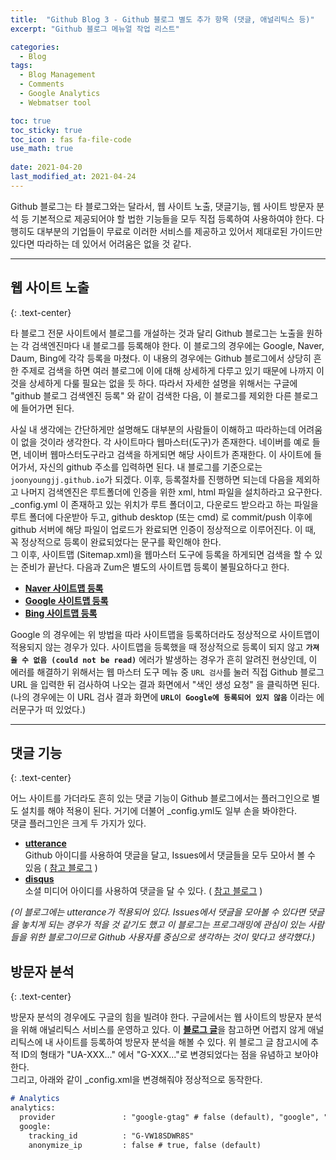 ```yaml
---
title:  "Github Blog 3 - Github 블로그 별도 추가 항목 (댓글, 애널리틱스 등)"
excerpt: "Github 블로그 메뉴얼 작업 리스트"

categories:
  - Blog
tags:
  - Blog Management
  - Comments
  - Google Analytics
  - Webmatser tool

toc: true
toc_sticky: true
toc_icon : fas fa-file-code
use_math: true
 
date: 2021-04-20
last_modified_at: 2021-04-24
---
```


Github 블로그는 타 블로그와는 달라서, 웹 사이트 노출, 댓글기능, 웹 사이트 방문자 분석 등 기본적으로 제공되어야 할 법한 기능들을 모두 직접 등록하여 사용하여야 한다. 다행히도 대부분의 기업들이 무료로 이러한 서비스를 제공하고 있어서 제대로된 가이드만 있다면 따라하는 데 있어서 어려움은 없을 것 같다.  

---

## **웹 사이트 노출**
{: .text-center}  

타 블로그 전문 사이트에서 블로그를 개설하는 것과 달리 Github 블로그는 노출을 원하는 각 검색엔진마다 내 블로그를 등록해야 한다. 이 블로그의 경우에는 Google, Naver, Daum, Bing에 각각 등록을 마쳤다. 이 내용의 경우에는 Github 블로그에서 상당히 흔한 주제로 검색을 하면 여러 블로그에 이에 대해 상세하게 다루고 있기 때문에 나까지 이 것을 상세하게 다룰 필요는 없을 듯 하다. 따라서 자세한 설명을 위해서는 구글에 "github 블로그 검색엔진 등록" 와 같이 검색한 다음, 이 블로그를 제외한 다른 블로그에 들어가면 된다.  

사실 내 생각에는 간단하게만 설명해도 대부분의 사람들이 이해하고 따라하는데 어려움이 없을 것이라 생각한다. 각 사이트마다 웹마스터(도구)가 존재한다. 네이버를 예로 들면, 네이버 웹마스터도구라고 검색을 하게되면 해당 사이트가 존재한다. 이 사이트에 들어가서, 자신의 github 주소를 입력하면 된다. 내 블로그를 기준으로는 `joonyoungjj.github.io`가 되겠다. 이후, 등록절차를 진행하면 되는데 다음을 제외하고 나머지 검색엔진은 루트폴더에 인증을 위한 xml, html 파일을 설치하라고 요구한다. _config.yml 이 존재하고 있는 위치가 루트 폴더이고, 다운로드 받으라고 하는 파일을 루트 폴더에 다운받아 두고, github desktop (또는 cmd) 로 commit/push 이후에 github 서버에 해당 파일이 업로드가 완료되면 인증이 정상적으로 이루어진다. 이 때, 꼭 정상적으로 등록이 완료되었다는 문구를 확인해야 한다.  
그 이후, 사이트맵 (Sitemap.xml)을 웹마스터 도구에 등록을 하게되면 검색을 할 수 있는 준비가 끝난다. 다음과 Zum은 별도의 사이트맵 등록이 불필요하다고 한다.  
- [**Naver 사이트맵 등록**](http://blog.naver.com/PostView.nhn?blogId=pswkiller&logNo=221343368118&categoryNo=0&parentCategoryNo=0&viewDate=&currentPage=1&postListTopCurrentPage=1&from=postView)
- [**Google 사이트맵 등록**](https://imweb.me/faq?mode=view&category=29&category2=35&idx=15573)
- [**Bing 사이트맵 등록**](https://nicksstory.tistory.com/405)  

Google 의 경우에는 위 방법을 따라 사이트맵을 등록하더라도 정상적으로 사이트맵이 적용되지 않는 경우가 있다. 사이트맵을 등록했을 때 정상적으로 등록이 되지 않고 **`가져올 수 없음 (could not be read)`** 에러가 발생하는 경우가 흔히 알려진 현상인데, 이 에러를 해결하기 위해서는 웹 마스터 도구 메뉴 중 `URL 검사`를 눌러 직접 Github 블로그 URL 을 입력한 뒤 검사하여 나오는 결과 화면에서 "색인 생성 요청" 을 클릭하면 된다. (나의 경우에는 이 URL 검사 결과 화면에 **`URL이 Google에 등록되어 있지 않음`** 이라는 에러문구가 떠 있었다.)  

---

## **댓글 기능**
{: .text-center}  

어느 사이트를 가더라도 흔히 있는 댓글 기능이 Github 블로그에서는 플러그인으로 별도 설치를 해야 적용이 된다. 거기에 더불어 _config.yml도 일부 손을 봐야한다.  
댓글 플러그인은 크게 두 가지가 있다.  
- [**utterance**](https://github.com/apps/utterances)  
  Github 아이디를 사용하여 댓글을 달고, Issues에서 댓글들을 모두 모아서 볼 수 있음 ( [참고 블로그](https://ansohxxn.github.io/blog/utterances/) )  
- [**disqus**](https://disqus.com/)  
  소셜 미디어 아이디를 사용하여 댓글을 달 수 있다. ( [참고 블로그](https://devinlife.com/howto%20github%20pages/blog-disqus/) )

_(이 블로그에는 utterance가 적용되어 있다. Issues에서 댓글을 모아볼 수 있다면 댓글을 놓치게 되는 경우가 적을 것 같기도 했고 이 블로그는 프로그래밍에 관심이 있는 사람들을 위한 블로그이므로 Github 사용자를 중심으로 생각하는 것이 맞다고 생각했다.)_

## **방문자 분석**
{: .text-center}  

방문자 분석의 경우에도 구글의 힘을 빌려야 한다. 구글에서는 웹 사이트의 방문자 분석을 위해 애널리틱스 서비스를 운영하고 있다. 이 [**블로그 글**](https://devinlife.com/howto%20github%20pages/google-search-console-and-analytics/)을 참고하면 어렵지 않게 애널리틱스에 내 사이트를 등록하여 방문자 분석을 해볼 수 있다. 위 블로그 글 참고시에 추적 ID의 형태가 "UA-XXX..." 에서 "G-XXX..."로 변경되었다는 점을 유념하고 보아야 한다.  
그리고, 아래와 같이 _config.xml을 변경해줘야 정상적으로 동작한다. 
```markdown
# Analytics
analytics:
  provider               : "google-gtag" # false (default), "google", "google-universal", "google-gtag", "custom"
  google:
    tracking_id          : "G-VW18SDWR8S"
    anonymize_ip         : false # true, false (default)
```